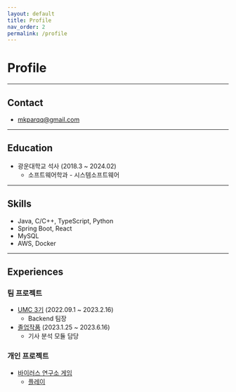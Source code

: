 ```yaml
---
layout: default
title: Profile
nav_order: 2
permalink: /profile
---
```


# Profile

<hr>

## Contact

* mkparqq@gmail.com

<hr>

## Education

* 광운대학교 석사 (2018.3 ~ 2024.02)
    * 소프트웨어학과 - 시스템소프트웨어

<hr>

## Skills

* Java, C/C++, TypeScript, Python
* Spring Boot, React
* MySQL
* AWS, Docker

<hr>

## Experiences

### 팀 프로젝트

* [UMC 3기](https://mingeun2154.github.io/project/vibecap/) (2022.09.1 ~ 2023.2.16)
    * Backend 팀장
* [졸업작품](https://mingeun2154.github.io/project/KeywordKatch/) (2023.1.25 ~ 2023.6.16)
    * 기사 분석 모듈 담당

### 개인 프로젝트
* [바이러스 연구소 게임](https://mingeun2154.github.io/algorithm/virus-lab/)
    * [플레이](https://mingeun2154.github.io/virusLAB/)

